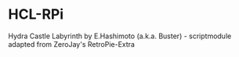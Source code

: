 # HCL-RPi
Hydra Castle Labyrinth by E.Hashimoto (a.k.a. Buster) - scriptmodule adapted from ZeroJay's RetroPie-Extra
